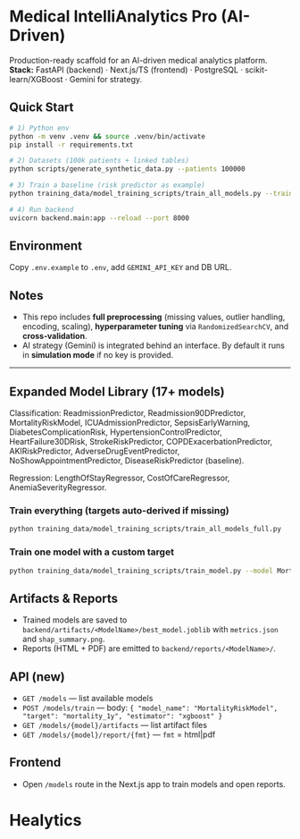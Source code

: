 
# Medical IntelliAnalytics Pro (AI-Driven)

Production-ready scaffold for an AI-driven medical analytics platform.  
**Stack:** FastAPI (backend) · Next.js/TS (frontend) · PostgreSQL · scikit-learn/XGBoost · Gemini for strategy.

## Quick Start

```bash
# 1) Python env
python -m venv .venv && source .venv/bin/activate
pip install -r requirements.txt

# 2) Datasets (100k patients + linked tables)
python scripts/generate_synthetic_data.py --patients 100000

# 3) Train a baseline (risk predictor as example)
python training_data/model_training_scripts/train_all_models.py --train-test 0.2

# 4) Run backend
uvicorn backend.main:app --reload --port 8000
```

## Environment
Copy `.env.example` to `.env`, add `GEMINI_API_KEY` and DB URL.

## Notes
- This repo includes **full preprocessing** (missing values, outlier handling, encoding, scaling), **hyperparameter tuning** via `RandomizedSearchCV`, and **cross‑validation**.
- AI strategy (Gemini) is integrated behind an interface. By default it runs in **simulation mode** if no key is provided.


---

## Expanded Model Library (17+ models)
Classification: ReadmissionPredictor, Readmission90DPredictor, MortalityRiskModel, ICUAdmissionPredictor, SepsisEarlyWarning, DiabetesComplicationRisk, HypertensionControlPredictor, HeartFailure30DRisk, StrokeRiskPredictor, COPDExacerbationPredictor, AKIRiskPredictor, AdverseDrugEventPredictor, NoShowAppointmentPredictor, DiseaseRiskPredictor (baseline).

Regression: LengthOfStayRegressor, CostOfCareRegressor, AnemiaSeverityRegressor.

### Train everything (targets auto-derived if missing)
```bash
python training_data/model_training_scripts/train_all_models_full.py
```

### Train one model with a custom target
```bash
python training_data/model_training_scripts/train_model.py --model MortalityRiskModel --estimator xgboost --target mortality_1y
```


## Artifacts & Reports
- Trained models are saved to `backend/artifacts/<ModelName>/best_model.joblib` with `metrics.json` and `shap_summary.png`.
- Reports (HTML + PDF) are emitted to `backend/reports/<ModelName>/`.

## API (new)
- `GET /models` — list available models
- `POST /models/train` — body: `{ "model_name": "MortalityRiskModel", "target": "mortality_1y", "estimator": "xgboost" }`
- `GET /models/{model}/artifacts` — list artifact files
- `GET /models/{model}/report/{fmt}` — `fmt` = html|pdf

## Frontend
- Open `/models` route in the Next.js app to train models and open reports.
# Healytics

